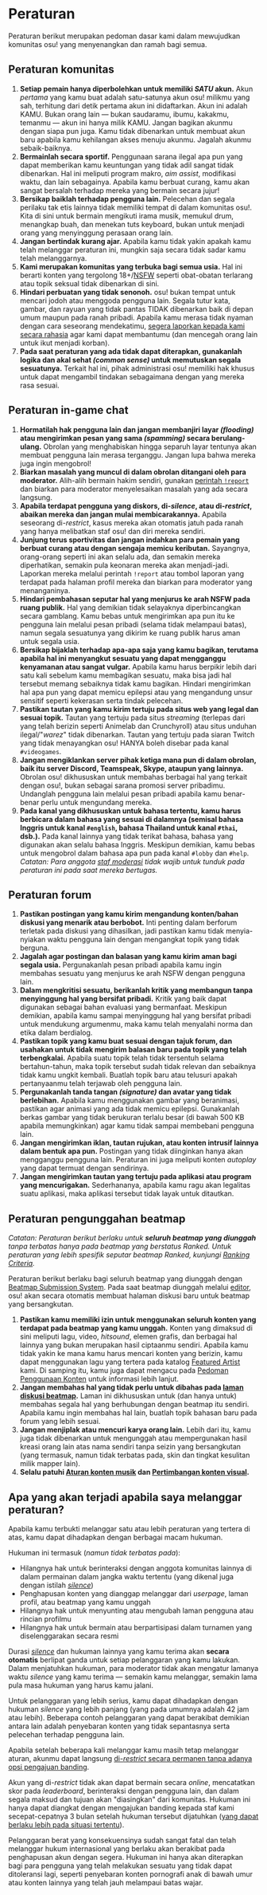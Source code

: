 # Peraturan

Peraturan berikut merupakan pedoman dasar kami dalam mewujudkan komunitas osu! yang menyenangkan dan ramah bagi semua.

## Peraturan komunitas

1. **Setiap pemain hanya diperbolehkan untuk memiliki *SATU* akun.** Akun *pertama* yang kamu buat adalah satu-satunya akun osu! milikmu yang sah, terhitung dari detik pertama akun ini didaftarkan. Akun ini adalah KAMU. Bukan orang lain — bukan saudaramu, ibumu, kakakmu, temanmu — akun ini hanya milik KAMU. Jangan bagikan akunmu dengan siapa pun juga. Kamu tidak dibenarkan untuk membuat akun baru apabila kamu kehilangan akses menuju akunmu. Jagalah akunmu sebaik-baiknya.
2. **Bermainlah secara sportif.** Penggunaan sarana ilegal apa pun yang dapat memberikan kamu keuntungan yang tidak adil sangat tidak dibenarkan. Hal ini meliputi program makro, *aim assist*, modifikasi waktu, dan lain sebagainya. Apabila kamu berbuat curang, kamu akan sangat bersalah terhadap mereka yang bermain secara jujur!
3. **Bersikap baiklah terhadap pengguna lain.** Pelecehan dan segala perilaku tak etis lainnya tidak memiliki tempat di dalam komunitas osu!. Kita di sini untuk bermain mengikuti irama musik, memukul drum, menangkap buah, dan menekan tuts keyboard, bukan untuk menjadi orang yang menyinggung perasaan orang lain.
4. **Jangan bertindak kurang ajar.** Apabila kamu tidak yakin apakah kamu telah melanggar peraturan ini, mungkin saja secara tidak sadar kamu telah melanggarnya.
5. **Kami merupakan komunitas yang terbuka bagi semua usia.** Hal ini berarti konten yang tergolong 18+/[NSFW](https://id.wikipedia.org/wiki/Not_safe_for_work) seperti obat-obatan terlarang atau topik seksual tidak dibenarkan di sini.
6. **Hindari perbuatan yang tidak senonoh.** osu! bukan tempat untuk mencari jodoh atau menggoda pengguna lain. Segala tutur kata, gambar, dan rayuan yang tidak pantas TIDAK dibenarkan baik di depan umum maupun pada ranah pribadi. Apabila kamu merasa tidak nyaman dengan cara seseorang mendekatimu, [segera laporkan kepada kami secara rahasia](/wiki/Reporting_bad_behaviour/Abuse) agar kami dapat membantumu (dan mencegah orang lain untuk ikut menjadi korban).
7. **Pada saat peraturan yang ada tidak dapat diterapkan, gunakanlah logika dan akal sehat *(common sense)* untuk memutuskan segala sesuatunya.** Terkait hal ini, pihak administrasi osu! memiliki hak khusus untuk dapat mengambil tindakan sebagaimana dengan yang mereka rasa sesuai.

## Peraturan in-game chat

1. **Hormatilah hak pengguna lain dan jangan membanjiri layar *(flooding)* atau mengirimkan pesan yang sama *(spamming)* secara berulang-ulang.** Obrolan yang menghabiskan hingga separuh layar tentunya akan membuat pengguna lain merasa terganggu. Jangan lupa bahwa mereka juga ingin mengobrol!
2. **Biarkan masalah yang muncul di dalam obrolan ditangani oleh para moderator.** Alih-alih bermain hakim sendiri, gunakan [perintah `!report`](/wiki/Reporting_bad_behaviour) dan biarkan para moderator menyelesaikan masalah yang ada secara langsung.
3. **Apabila terdapat pengguna yang diskors, di-*silence*, atau di-*restrict*, abaikan mereka dan jangan mulai membicarakannya.** Apabila seseorang di-*restrict*, kasus mereka akan otomatis jatuh pada ranah yang hanya melibatkan staf osu! dan diri mereka sendiri.
4. **Junjung terus sportivitas dan jangan indahkan para pemain yang berbuat curang atau dengan sengaja memicu keributan.** Sayangnya, orang-orang seperti ini akan selalu ada, dan semakin mereka diperhatikan, semakin pula keonaran mereka akan menjadi-jadi. Laporkan mereka melalui perintah `!report` atau tombol laporan yang terdapat pada halaman profil mereka dan biarkan para moderator yang menanganinya.
5. **Hindari pembahasan seputar hal yang menjurus ke arah NSFW pada ruang publik.** Hal yang demikian tidak selayaknya diperbincangkan secara gamblang. Kamu bebas untuk mengirimkan apa pun itu ke pengguna lain melalui pesan pribadi (selama tidak melampaui batas), namun segala sesuatunya yang dikirim ke ruang publik harus aman untuk segala usia.
6. **Bersikap bijaklah terhadap apa-apa saja yang kamu bagikan, terutama apabila hal ini menyangkut sesuatu yang dapat mengganggu kenyamanan atau sangat vulgar.** Apabila kamu harus berpikir lebih dari satu kali sebelum kamu membagikan sesuatu, maka bisa jadi hal tersebut memang sebaiknya tidak kamu bagikan. Hindari mengirimkan hal apa pun yang dapat memicu epilepsi atau yang mengandung unsur sensitif seperti kekerasan serta tindak pelecehan.
7. **Pastikan tautan yang kamu kirim tertuju pada situs web yang legal dan sesuai topik.** Tautan yang tertuju pada situs *streaming* (terlepas dari yang telah berizin seperti Animelab dan Crunchyroll) atau situs unduhan ilegal/"*warez*" tidak dibenarkan. Tautan yang tertuju pada siaran Twitch yang tidak menayangkan osu! HANYA boleh disebar pada kanal `#videogames`.
8. **Jangan mengiklankan server pihak ketiga mana pun di dalam obrolan, baik itu server Discord, Teamspeak, Skype, ataupun yang lainnya.** Obrolan osu! dikhususkan untuk membahas berbagai hal yang terkait dengan osu!, bukan sebagai sarana promosi server pribadimu. Undanglah pengguna lain melalui pesan pribadi apabila kamu benar-benar perlu untuk mengundang mereka.
9. **Pada kanal yang dikhususkan untuk bahasa tertentu, kamu harus berbicara dalam bahasa yang sesuai di dalamnya (semisal bahasa Inggris untuk kanal `#english`, bahasa Thailand untuk kanal `#thai`, dsb.).** Pada kanal lainnya yang tidak terikat bahasa, bahasa yang digunakan akan selalu bahasa Inggris. Meskipun demikian, kamu bebas untuk mengobrol dalam bahasa apa pun pada kanal `#lobby` dan `#help`. *Catatan: Para anggota [staf moderasi](/wiki/People/Global_Moderation_Team) tidak wajib untuk tunduk pada peraturan ini pada saat mereka bertugas.*

## Peraturan forum

1. **Pastikan postingan yang kamu kirim mengandung konten/bahan diskusi yang menarik atau berbobot.** Inti penting dalam berforum terletak pada diskusi yang dihasilkan, jadi pastikan kamu tidak menyia-nyiakan waktu pengguna lain dengan mengangkat topik yang tidak berguna.
2. **Jagalah agar postingan dan balasan yang kamu kirim aman bagi segala usia.** Pergunakanlah pesan pribadi apabila kamu ingin membahas sesuatu yang menjurus ke arah NSFW dengan pengguna lain.
3. **Dalam mengkritisi sesuatu, berikanlah kritik yang membangun tanpa menyinggung hal yang bersifat pribadi.** Kritik yang baik dapat digunakan sebagai bahan evaluasi yang bermanfaat. Meskipun demikian, apabila kamu sampai menyinggung hal yang bersifat pribadi untuk mendukung argumenmu, maka kamu telah menyalahi norma dan etika dalam berdialog.
4. **Pastikan topik yang kamu buat sesuai dengan tajuk forum, dan usahakan untuk tidak mengirim balasan baru pada topik yang telah terbengkalai.** Apabila suatu topik telah tidak tersentuh selama bertahun-tahun, maka topik tersebut sudah tidak relevan dan sebaiknya tidak kamu ungkit kembali. Buatlah topik baru atau telusuri apakah pertanyaanmu telah terjawab oleh pengguna lain.
5. **Pergunakanlah tanda tangan *(signature)* dan avatar yang tidak berlebihan.** Apabila kamu menggunakan gambar yang beranimasi, pastikan agar animasi yang ada tidak memicu epilepsi. Gunakanlah berkas gambar yang tidak berukuran terlalu besar (di bawah 500 KB apabila memungkinkan) agar kamu tidak sampai membebani pengguna lain.
6. **Jangan mengirimkan iklan, tautan rujukan, atau konten intrusif lainnya dalam bentuk apa pun.** Postingan yang tidak diinginkan hanya akan mengganggu pengguna lain. Peraturan ini juga meliputi konten *autoplay* yang dapat termuat dengan sendirinya.
7. **Jangan mengirimkan tautan yang tertuju pada aplikasi atau program yang mencurigakan.** Sederhananya, apabila kamu ragu akan legalitas suatu aplikasi, maka aplikasi tersebut tidak layak untuk ditautkan.

## Peraturan pengunggahan beatmap

*Catatan: Peraturan berikut berlaku untuk **seluruh beatmap yang diunggah** tanpa terbatas hanya pada beatmap yang berstatus Ranked. Untuk peraturan yang lebih spesifik seputar beatmap Ranked, kunjungi [Ranking Criteria](/wiki/Ranking_criteria).*

Peraturan berikut berlaku bagi seluruh beatmap yang diunggah dengan [Beatmap Submission System](/wiki/Beatmapping/Beatmap_submission). Pada saat beatmap diunggah melalui [editor](/wiki/Client/Beatmap_editor), osu! akan secara otomatis membuat halaman diskusi baru untuk beatmap yang bersangkutan.

1. **Pastikan kamu memiliki izin untuk menggunakan seluruh konten yang terdapat pada beatmap yang kamu unggah.** Konten yang dimaksud di sini meliputi lagu, video, *hitsound*, elemen grafis, dan berbagai hal lainnya yang bukan merupakan hasil ciptaanmu sendiri. Apabila kamu tidak yakin ke mana kamu harus mencari konten yang berizin, kamu dapat menggunakan lagu yang tertera pada katalog [Featured Artist](https://osu.ppy.sh/beatmaps/artists) kami. Di samping itu, kamu juga dapat mengacu pada [Pedoman Penggunaan Konten](/wiki/Rules/Content_usage_guidelines) untuk informasi lebih lanjut.
2. **Jangan membahas hal yang tidak perlu untuk dibahas pada [laman diskusi beatmap](/wiki/Beatmap_discussion).** Laman ini dikhususkan untuk (dan hanya untuk) membahas segala hal yang berhubungan dengan beatmap itu sendiri. Apabila kamu ingin membahas hal lain, buatlah topik bahasan baru pada forum yang lebih sesuai.
3. **Jangan menjiplak atau mencuri karya orang lain.** Lebih dari itu, kamu juga tidak dibenarkan untuk mengunggah atau mempergunakan hasil kreasi orang lain atas nama sendiri tanpa seizin yang bersangkutan (yang termasuk, namun tidak terbatas pada, skin dan tingkat kesulitan milik mapper lain).
4. **Selalu patuhi [Aturan konten musik](Song_Content_Rules) dan [Pertimbangan konten visual](Visual_Content_Considerations).**

## Apa yang akan terjadi apabila saya melanggar peraturan?

Apabila kamu terbukti melanggar satu atau lebih peraturan yang tertera di atas, kamu dapat dihadapkan dengan berbagai macam hukuman.

Hukuman ini termasuk (*namun tidak terbatas pada*):

- Hilangnya hak untuk berinteraksi dengan anggota komunitas lainnya di dalam permainan dalam jangka waktu tertentu (yang dikenal juga dengan istilah *[silence](/wiki/Silence)*)
- Penghapusan konten yang dianggap melanggar dari *userpage*, laman profil, atau beatmap yang kamu unggah
- Hilangnya hak untuk menyunting atau mengubah laman pengguna atau rincian profilmu
- Hilangnya hak untuk bermain atau berpartisipasi dalam turnamen yang diselenggarakan secara resmi

Durasi *[silence](/wiki/Silence)* dan hukuman lainnya yang kamu terima akan **secara otomatis** berlipat ganda untuk setiap pelanggaran yang kamu lakukan. Dalam menjatuhkan hukuman, para moderator tidak akan mengatur lamanya waktu *silence* yang kamu terima — semakin kamu melanggar, semakin lama pula masa hukuman yang harus kamu jalani.

Untuk pelanggaran yang lebih serius, kamu dapat dihadapkan dengan hukuman *silence* yang lebih panjang (yang pada umumnya adalah 42 jam atau lebih). Beberapa contoh pelanggaran yang dapat berakibat demikian antara lain adalah penyebaran konten yang tidak sepantasnya serta pelecehan terhadap pengguna lain.

Apabila setelah beberapa kali melanggar kamu masih tetap melanggar aturan, akunmu dapat langsung [di-*restrict* secara permanen tanpa adanya opsi pengajuan banding](/wiki/Help_centre/Account_restrictions).

Akun yang di-*restrict* tidak akan dapat bermain secara *online*, mencatatkan skor pada *leaderboard*, berinteraksi dengan pengguna lain, dan dalam segala maksud dan tujuan akan "diasingkan" dari komunitas. Hukuman ini hanya dapat diangkat dengan mengajukan banding kepada staf kami secepat-cepatnya 3 bulan setelah hukuman tersebut dijatuhkan ([yang dapat berlaku lebih pada situasi tertentu](/wiki/Help_centre/Account_restrictions#reasons)).

Pelanggaran berat yang konsekuensinya sudah sangat fatal dan telah melanggar hukum internasional yang berlaku akan berakibat pada penghapusan akun dengan segera. Hukuman ini hanya akan diterapkan bagi para pengguna yang telah melakukan sesuatu yang tidak dapat ditoleransi lagi, seperti penyebaran konten pornografi anak di bawah umur atau konten lainnya yang telah jauh melampaui batas wajar.

